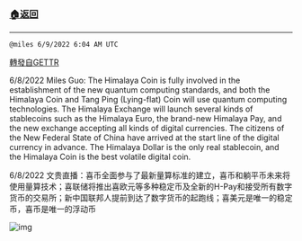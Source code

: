 ###  [:house:返回](README.md)
---


`@miles 6/9/2022 6:04 AM UTC`

[轉發自GETTR](https://gettr.com/post/p1dbt3hd9b5)

6/8/2022 Miles Guo: The Himalaya Coin is fully involved in the establishment of the new quantum computing standards, and both the Himalaya Coin and Tang Ping (Lying-flat) Coin will use quantum computing technologies. The Himalaya Exchange will launch several kinds of stablecoins such as the Himalaya Euro, the brand-new Himalaya Pay, and the new exchange accepting all kinds of digital currencies. The citizens of the New Federal State of China have arrived at the start line of the digital currency in advance. The Himalaya Dollar is the only real stablecoin, and the Himalaya Coin is the best volatile digital coin.

6/8/2022 文贵直播：喜币全面参与了最新量算标准的建立，喜币和躺平币未来将使用量算技术；喜联储将推出喜欧元等多种稳定币及全新的H-Pay和接受所有数字货币的交易所；新中国联邦人提前到达了数字货币的起跑线；喜美元是唯一的稳定币，喜币是唯一的浮动币


![img](https://media.gettr.com/group33/getter/2022/06/09/06/b859487f-d942-b0f5-012c-7ad24a245f32/out.jpg)
